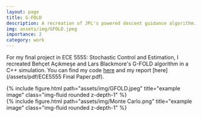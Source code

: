 ```yaml
---
layout: page
title: G-FOLD
description: A recreation of JPL's powered descent guidance algorithm. 
img: assets/img/GFOLD.jpeg
importance: 2
category: work
---
```

For my final project in ECE 5555: Stochastic Control and Estimation, I recreated Behçet Açıkmeşe and Lars Blackmore's G-FOLD algorithm in a C++ simulation. You can find my code [here](https://github.com/govindchari/nsim) and my report [here](/assets/pdf/ECE5555 Final Paper.pdf).


<div class="row">
    <div class="col-sm mt-3 mt-md-0">
        {% include figure.html path="assets/img/GFOLD.jpeg" title="example image" class="img-fluid rounded z-depth-1" %}
    </div>
    <div class="col-sm mt-3 mt-md-0">
        {% include figure.html path="assets/img/Monte Carlo.png" title="example image" class="img-fluid rounded z-depth-1" %}
    </div>
</div>


